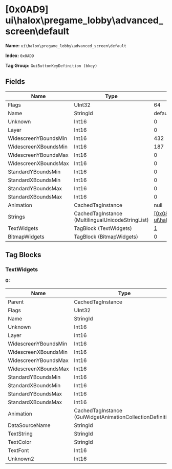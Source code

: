 # [0x0AD9] ui\halox\pregame_lobby\advanced_screen\default

**Name:** ```ui\halox\pregame_lobby\advanced_screen\default```

**Index:** ```0x0AD9```

**Tag Group:** ```GuiButtonKeyDefinition (bkey)```

## Fields

Name	| Type	| Value
---	|---	|---	|
Flags	|UInt32	|64
Name	|StringId	|default_button_key
Unknown	|Int16	|0
Layer	|Int16	|0
WidescreenYBoundsMin	|Int16	|432
WidescreenXBoundsMin	|Int16	|187
WidescreenYBoundsMax	|Int16	|0
WidescreenXBoundsMax	|Int16	|0
StandardYBoundsMin	|Int16	|0
StandardXBoundsMin	|Int16	|0
StandardYBoundsMax	|Int16	|0
StandardXBoundsMax	|Int16	|0
Animation	|CachedTagInstance	|null
Strings	|CachedTagInstance (MultilingualUnicodeStringList)	|[[0x081C] ui\halox\start_menu\button_keys\strings](../MultilingualUnicodeStringList/081C.md)
TextWidgets	|TagBlock (TextWidgets)	|[1](#textwidgets)
BitmapWidgets	|TagBlock (BitmapWidgets)	|0


## Tag Blocks

### TextWidgets

**0:**

Name	| Type	| Value
---	|---	|---	|
Parent	|CachedTagInstance	|null
Flags	|UInt32	|65544
Name	|StringId	|
Unknown	|Int16	|0
Layer	|Int16	|10
WidescreenYBoundsMin	|Int16	|2
WidescreenXBoundsMin	|Int16	|0
WidescreenYBoundsMax	|Int16	|35
WidescreenXBoundsMax	|Int16	|565
StandardYBoundsMin	|Int16	|0
StandardXBoundsMin	|Int16	|0
StandardYBoundsMax	|Int16	|0
StandardXBoundsMax	|Int16	|0
Animation	|CachedTagInstance (GuiWidgetAnimationCollectionDefinition)	|[[0x07B9] 0x000007B9](../GuiWidgetAnimationCollectionDefinition/07B9.md)
DataSourceName	|StringId	|
TextString	|StringId	|a_select_b_done
TextColor	|StringId	|ice
TextFont	|Int16	|1
Unknown2	|Int16	|0


